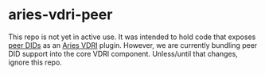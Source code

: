 # aries-vdri-peer

This repo is not yet in active use. It was intended to hold code that exposes [peer DIDs](https://openssi.github.io/peer-did-method-spec/) as an [Aries VDRI](https://github.com/hyperledger/aries-vdri) plugin. However, we are currently bundling peer DID support into the core VDRI component. Unless/until that changes, ignore this repo.
